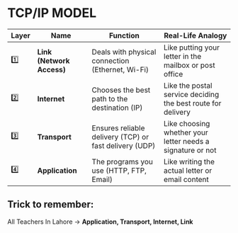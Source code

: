 # TCP/IP MODEL

| Layer | Name                      | Function                                               | Real-Life Analogy                                            |
| ----- | ------------------------- | ------------------------------------------------------ | ------------------------------------------------------------ |
| 1️⃣   | **Link (Network Access)** | Deals with physical connection (Ethernet, Wi-Fi)       | Like putting your letter in the mailbox or post office       |
| 2️⃣   | **Internet**              | Chooses the best path to the destination (IP)          | Like the postal service deciding the best route for delivery |
| 3️⃣   | **Transport**             | Ensures reliable delivery (TCP) or fast delivery (UDP) | Like choosing whether your letter needs a signature or not   |
| 4️⃣   | **Application**           | The programs you use (HTTP, FTP, Email)                | Like writing the actual letter or email content              |

## Trick to remember:

All Teachers In Lahore
→ **Application, Transport, Internet, Link**